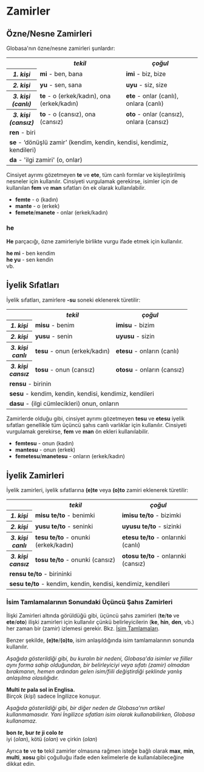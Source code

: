 <h1>Zamirler</h1>
<p>
</p>
<h2>Özne/Nesne Zamirleri</h2>
<p>Globasa'nın özne/nesne zamirleri şunlardır:</p>
<table style="width:100%">
	<tbody>
		<tr>
			<td></td>
			<th><b><i>tekil</i></b></th>
			<th><b><i>çoğul</i></b></th>
		</tr>
		<tr>
			<th><b><i>1. kişi</i></b></th>
			<td><b>mi</b> - ben, bana</td>
			<td><b>imi</b> - biz, bize</td>
		</tr>
		<tr>
			<th><b><i>2. kişi</i></b></th>
			<td><b>yu</b> - sen, sana</td>
			<td><b>uyu</b> - siz, size</td>
		</tr>
		<tr>
			<th><b><i>3. kişi<br />(canlı)</i></b></th>
			<td><b>te</b> - o (erkek/kadın), ona (erkek/kadın)</td>
			<td><b>ete</b> - onlar (canlı), onlara (canlı)</td>
		</tr>
		<tr>
			<th><b><i>3. kişi<br />(cansız)</i></b></th>
			<td><b>to</b> - o (cansız), ona (cansız)</td>
			<td><b>oto</b> - onlar (cansız), onlara (cansız)</td>
		</tr>
		<tr>
		</tr>
		<tr>
			<td colspan="3"><b>ren</b> - biri</td>
		</tr>
		<tr>
			<td colspan="3"><b>se</b> - ‘dönüşlü zamir’ (kendim, kendin, kendisi, kendimiz, kendileri) </td>
		</tr>
		<tr>
			<td colspan="3"><b>da</b> - 'ilgi zamiri' (o, onlar)</td>
		</tr>
	</tbody>
</table>
<p>Cinsiyet ayrımı gözetmeyen <strong>te</strong> ve <strong>ete</strong>, tüm canlı formlar ve kişileştirilmiş nesneler
	için kullanılır. Cinsiyeti vurgulamak gerekirse, isimler için de kullanılan <strong>fem</strong> ve
	<strong>man</strong> sıfatları ön ek olarak kullanılabilir.</p>
<ul>
	<li><strong>femte</strong> - o (kadın)</li>
	<li><strong>mante</strong> - o (erkek)</li>
	<li><strong>femete</strong>/<strong>manete</strong> - onlar (erkek/kadın)</li>
</ul>
<h3>he</h3>
<p><strong>He</strong> parçacığı, özne zamirleriyle birlikte vurgu ifade etmek için kullanılır.</p>
<p><strong>he mi</strong> - ben kendim<br />
	<strong>he yu</strong> - sen kendin<br /> vb.
</p>
<h2>İyelik Sıfatları <span id="suyali_sifalexi"></span></h2>
<p>İyelik sıfatları, zamirlere <strong>-su</strong> soneki eklenerek türetilir:</p>
<table style="width:100%">
	<tbody>
		<tr>
			<td></td>
			<th><b><i>tekil</i></b></th>
			<th><b><i>çoğul</i></b></th>
		</tr>
		<tr>
			<th><b><i>1. kişi</i></b></th>
			<td><b>misu</b> - benim</td>
			<td><b>imisu</b> - bizim</td>
		</tr>
		<tr>
			<th><b><i>2. kişi</i></b></th>
			<td><b>yusu</b> - senin</td>
			<td><b>uyusu</b> - sizin</td>
		</tr>
		<tr>
			<th><b><i>3. kişi<br />canlı</i></b></th>
			<td><b>tesu</b> - onun (erkek/kadın)</td>
			<td><b>etesu</b> - onların (canlı)</td>
		</tr>
		<tr>
			<th><b><i>3. kişi<br />cansız</i></b></th>
			<td><b>tosu</b> - onun (cansız)</td>
			<td><b>otosu</b> - onların (cansız)</td>
		</tr>
		<tr>
		</tr>
		<tr>
			<td colspan="3"><b>rensu</b> - birinin</td>
		</tr>
		<tr>
			<td colspan="3"><b>sesu</b> - kendim, kendin, kendisi, kendimiz, kendileri </td>
		</tr>
		<tr>
			<td colspan="3"><b>dasu</b> - (ilgi cümlecikleri) onun, onların </td>
		</tr>
	</tbody>
</table>
<p>Zamirlerde olduğu gibi, cinsiyet ayrımı gözetmeyen <strong>tesu</strong> ve <strong>etesu</strong> iyelik sıfatları
	genellikle tüm üçüncü şahıs canlı varlıklar için kullanılır. Cinsiyeti vurgulamak gerekirse, <strong>fem</strong> ve
	<strong>man</strong> ön ekleri kullanılabilir.</p>
<ul>
	<li><strong>femtesu</strong> - onun (kadın)</li>
	<li><strong>mantesu</strong> - onun (erkek)</li>
	<li><strong>femetesu</strong>/<strong>manetesu</strong> - onların (erkek/kadın)</li>
</ul>
<h2>İyelik Zamirleri</h2>
<p>İyelik zamirleri, iyelik sıfatlarına <strong>(e)te</strong> veya <strong>(o)to</strong> zamiri eklenerek türetilir:
</p>
<table style="width:100%">
	<tbody>
		<tr>
			<td></td>
			<th><b><i>tekil</i></b></th>
			<th><b><i>çoğul</i></b></th>
		</tr>
		<tr>
			<th><b><i>1. kişi</i></b></th>
			<td><b>misu te/to</b> - benimki</td>
			<td><b>imisu te/to</b> - bizimki</td>
		</tr>
		<tr>
			<th><b><i>2. kişi</i></b></th>
			<td><b>yusu te/to</b> - seninki</td>
			<td><b>uyusu te/to</b> - sizinki</td>
		</tr>
		<tr>
			<th><b><i>3. kişi<br />canlı</i></b></th>
			<td><b>tesu te/to</b> - onunki (erkek/kadın)</td>
			<td><b>etesu te/to</b> - onlarınki (canlı)</td>
		</tr>
		<tr>
			<th><b><i>3. kişi<br />cansız</i></b></th>
			<td><b>tosu te/to</b> - onunki (cansız)</td>
			<td><b>otosu te/to</b> - onlarınki (cansız)</td>
		</tr>
		<tr>
		</tr>
		<tr>
			<td colspan="3"><b>rensu te/to</b> - birininki</td>
		</tr>
		<tr>
			<td colspan="3"><b>sesu te/to</b> - kendim, kendin, kendisi, kendimiz, kendileri </td>
		</tr>
	</tbody>
</table>
<h3>İsim Tamlamalarının Sonundaki Üçüncü Şahıs Zamirleri</h3>
<p>İlişki Zamirleri altında görüldüğü gibi, üçüncü şahıs zamirleri (<strong>te</strong>/<strong>to</strong> ve
	<strong>ete</strong>/<strong>oto</strong>) ilişki zamirleri için kullanılır çünkü belirleyicilerin
	(<strong>ke</strong>, <strong>hin</strong>, <strong>den</strong>, vb.) her zaman bir (zamir) izlemesi gerekir. Bkz.
	<a href="./jumlemonli-estrutur.html#pornamelexi_in_namelexili_jumlemon">İsim Tamlamaları</a>.</p>
<p>Benzer şekilde, <strong>(e)te</strong>/<strong>(o)to</strong>, isim anlaşıldığında isim tamlamalarının sonunda
	kullanılır. </p>
<p><em>Aşağıda gösterildiği gibi, bu kuralın bir nedeni, Globasa'da isimler ve fiiller aynı forma sahip olduğundan, bir
		belirleyiciyi veya sıfatı (zamir) olmadan bırakmanın, hemen ardından gelen isim/fiili değiştirdiği şeklinde
		yanlış anlaşılma olasılığıdır.</em></p>
<p><strong>Multi <em>te</em> pala sol in Englisa.</strong><br /> Birçok (<em>kişi</em>) sadece İngilizce konuşur.</p>
<p><em>Aşağıda gösterildiği gibi, bir diğer neden de Globasa'nın artikel kullanmamasıdır. Yani İngilizce sıfatları isim
		olarak kullanabilirken, Globasa kullanamaz.</em></p>
<p><strong>bon <em>te</em>, bur <em>te</em> ji colo <em>te</em></strong><br /> iyi (<em>olan</em>), kötü (<em>olan</em>)
	ve çirkin (<em>olan</em>)</p>
<p>Ayrıca <strong>te</strong> ve <strong>to</strong> tekil zamirler olmasına rağmen isteğe bağlı olarak
	<strong>max</strong>, <strong>min</strong>, <strong>multi</strong>, <strong>xosu</strong> gibi çoğulluğu ifade eden
	kelimelerle de kullanılabileceğine dikkat edin. </p>
<p></p>
